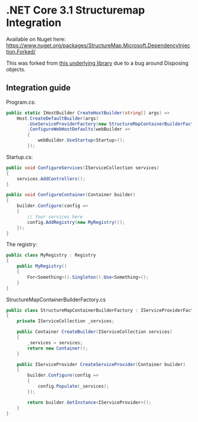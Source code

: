 # .NET Core 3.1 Structuremap Integration

Available on Nuget here: https://www.nuget.org/packages/StructureMap.Microsoft.DependencyInjection.Forked/

This was forked from [this underlying library](https://github.com/structuremap/StructureMap.Microsoft.DependencyInjection) due to a bug around Disposing objects.

## Integration guide

Program.cs:
```cs
public static IHostBuilder CreateHostBuilder(string[] args) =>
    Host.CreateDefaultBuilder(args)
        .UseServiceProviderFactory(new StructureMapContainerBuilderFactory())
        .ConfigureWebHostDefaults(webBuilder =>
        {
            webBuilder.UseStartup<Startup>();
        });
```

Startup.cs:
```cs
public void ConfigureServices(IServiceCollection services)
{
    services.AddControllers();
}

public void ConfigureContainer(Container builder)
{
    builder.Configure(config =>
    {
        // Your services here
        config.AddRegistry(new MyRegistry());
    });
}
```

The registry:
```cs
public class MyRegistry : Registry
{
    public MyRegistry()
    {
        For<Something>().Singleton().Use<Something>();
    }
}
```

StructureMapContainerBuilderFactory.cs
```cs
public class StructureMapContainerBuilderFactory : IServiceProviderFactory<Container>
{
    private IServiceCollection _services;

    public Container CreateBuilder(IServiceCollection services)
    {
        _services = services;
        return new Container();
    }

    public IServiceProvider CreateServiceProvider(Container builder)
    {
        builder.Configure(config =>
        {
            config.Populate(_services);
        });

        return builder.GetInstance<IServiceProvider>();
    }
}
```

